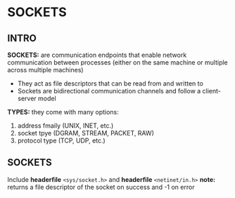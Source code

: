 # SOCKETS

## INTRO

**SOCKETS:** are communication endpoints that enable network communication between processes (either on the same machine or multiple across multiple machines)

- They act as file descriptors that can be read from and written to
- Sockets are bidirectional communication channels and follow a client-server model

**TYPES:** they come with many options:
1. address fmaily (UNIX, INET, etc.)
2. socket tpye (DGRAM, STREAM, PACKET, RAW)
3. protocol type (TCP, UDP, etc.)


## SOCKETS
Include **headerfile** `<sys/socket.h>` and **headerfile** `<netinet/in.h>`
**note:** returns a file descriptor of the socket on success and -1 on error
